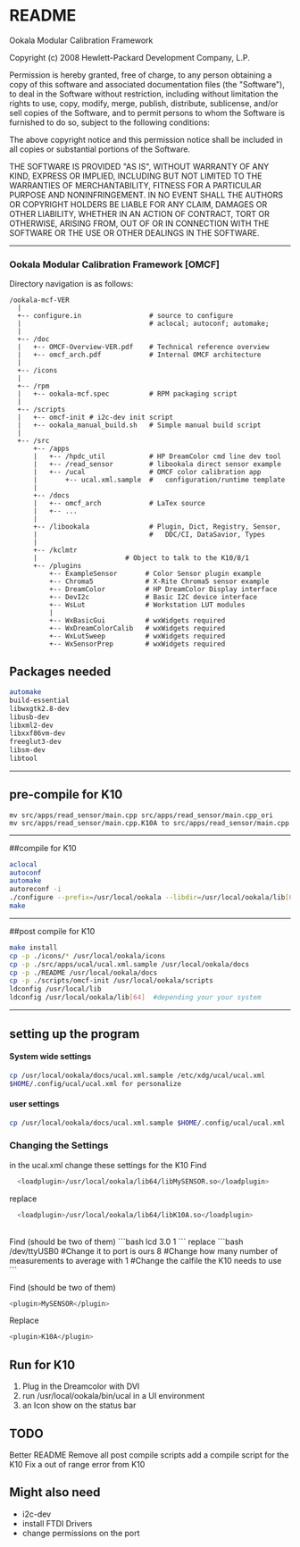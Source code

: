 README
===================

Ookala Modular Calibration Framework

Copyright (c) 2008 Hewlett-Packard Development Company, L.P.

Permission is hereby granted, free of charge, to any person obtaining
a copy of this software and associated documentation files (the "Software"),
to deal in the Software without restriction, including without limitation
the rights to use, copy, modify, merge, publish, distribute, sublicense,
and/or sell copies of the Software, and to permit persons to whom the
Software is furnished to do so, subject to the following conditions:

The above copyright notice and this permission notice shall be included
in all copies or substantial portions of the Software.

THE SOFTWARE IS PROVIDED "AS IS", WITHOUT WARRANTY OF ANY KIND, EXPRESS
OR IMPLIED, INCLUDING BUT NOT LIMITED TO THE WARRANTIES OF MERCHANTABILITY,
FITNESS FOR A PARTICULAR PURPOSE AND NONINFRINGEMENT. IN NO EVENT SHALL
THE AUTHORS OR COPYRIGHT HOLDERS BE LIABLE FOR ANY CLAIM, DAMAGES OR
OTHER LIABILITY, WHETHER IN AN ACTION OF CONTRACT, TORT OR OTHERWISE,
ARISING FROM, OUT OF OR IN CONNECTION WITH THE SOFTWARE OR THE USE OR
OTHER DEALINGS IN THE SOFTWARE.

---------------------------------------------------------------------------

### Ookala Modular Calibration Framework [OMCF]

Directory navigation is as follows:
```
/ookala-mcf-VER
  |
  +-- configure.in                 # source to configure
  |                                # aclocal; autoconf; automake;
  |
  +-- /doc
  |   +-- OMCF-Overview-VER.pdf    # Technical reference overview
  |   +-- omcf_arch.pdf            # Internal OMCF architecture
  |
  +-- /icons
  |
  +-- /rpm
  |   +-- ookala-mcf.spec          # RPM packaging script
  |
  +-- /scripts
  |   +-- omcf-init # i2c-dev init script
  |   +-- ookala_manual_build.sh   # Simple manual build script
  |
  +-- /src
      +-- /apps
      |   +-- /hpdc_util           # HP DreamColor cmd line dev tool
      |   +-- /read_sensor         # libookala direct sensor example
      |   +-- /ucal                # OMCF color calibration app
      |       +-- ucal.xml.sample  #   configuration/runtime template
      |
      +-- /docs
      |   +-- omcf_arch            # LaTex source
      |   +-- ...
      |
      +-- /libookala               # Plugin, Dict, Registry, Sensor,
      |                            #   DDC/CI, DataSavior, Types
      |
      +-- /kclmtr
      |   				     # Object to talk to the K10/8/1
      +-- /plugins
          +-- ExampleSensor       # Color Sensor plugin example
          +-- Chroma5             # X-Rite Chroma5 sensor example
          +-- DreamColor          # HP DreamColor Display interface
          +-- DevI2c              # Basic I2C device interface
          +-- WsLut               # Workstation LUT modules
          |
          +-- WxBasicGui          # wxWidgets required
          +-- WxDreamColorCalib   # wxWidgets required
          +-- WxLutSweep          # wxWidgets required
          +-- WxSensorPrep        # wxWidgets required
```
## Packages needed
```bash
automake
build-essential
libwxgtk2.8-dev
libusb-dev
libxml2-dev
libxxf86vm-dev
freeglut3-dev
libsm-dev
libtool
```

----------

## pre-compile for K10
```
mv src/apps/read_sensor/main.cpp src/apps/read_sensor/main.cpp_ori
mv src/apps/read_sensor/main.cpp.K10A to src/apps/read_sensor/main.cpp
```

----------

##compile for K10
```bash
aclocal
autoconf
automake
autoreconf -i
./configure --prefix=/usr/local/ookala --libdir=/usr/local/ookala/lib[64] --with-k10a #64 depending on your system
make
```

----------

##post compile for K10
```bash
make install
cp -p ./icons/* /usr/local/ookala/icons
cp -p ./src/apps/ucal/ucal.xml.sample /usr/local/ookala/docs
cp -p ./README /usr/local/ookala/docs
cp -p ./scripts/omcf-init /usr/local/ookala/scripts
ldconfig /usr/local/lib
ldconfig /usr/local/ookala/lib[64]  #depending your your system
```
----------

## setting up the program
#### System wide settings
```bash
cp /usr/local/ookala/docs/ucal.xml.sample /etc/xdg/ucal/ucal.xml
$HOME/.config/ucal/ucal.xml for personalize
```

#### user settings
```bash
cp /usr/local/ookala/docs/ucal.xml.sample $HOME/.config/ucal/ucal.xml
```
### Changing the Settings
in the ucal.xml change these settings for the K10
Find
```bash
  <loadplugin>/usr/local/ookala/lib64/libMySENSOR.so</loadplugin>
```
replace
```bash
  <loadplugin>/usr/local/ookala/lib64/libK10A.so</loadplugin>
```
<br>
Find (should be two of them)
```bash
<dictitem type="string" name="MySENSOR::displayType">lcd</dictitem>
<dictitem type="double" name="MySENSOR::integrationTime">3.0</dictitem>
<dictitem type="int"    name="MySENSOR::calibrationIdx">1</dictitem>
```
replace
```bash
<dictitem type="string" name="K10A::port">/dev/ttyUSB0</dictitem>     #Change it to port is ours
<dictitem type="int"    name="K10A::measurements">8</dictitem>        #Change how many number of measurements to average with
<dictitem type="int"    name="K10A::caliFileID">1</dictitem>          #Change the calfile the K10 needs to use
```

Find (should be two of them)
```bash
<plugin>MySENSOR</plugin>
```
Replace
```bash
<plugin>K10A</plugin>
```

## Run for K10
1. Plug in the Dreamcolor with DVI
2. run /usr/local/ookala/bin/ucal in a UI environment
3. an Icon show on the status bar

## TODO
Better README
Remove all post compile scripts
add a compile script for the K10
Fix a out of range error from K10

## Might also need
* i2c-dev
* install FTDI Drivers
* change permissions on the port